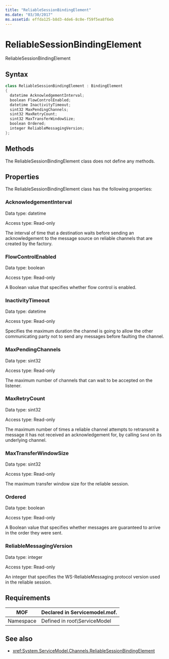 ```yaml
---
title: "ReliableSessionBindingElement"
ms.date: "03/30/2017"
ms.assetid: effda125-b8d3-4de6-8c0e-f59f5ea8f6eb
---
```

# ReliableSessionBindingElement
ReliableSessionBindingElement  
  
## Syntax  
  
```csharp
class ReliableSessionBindingElement : BindingElement  
{  
  datetime AcknowledgementInterval;  
  boolean FlowControlEnabled;  
  datetime InactivityTimeout;  
  sint32 MaxPendingChannels;  
  sint32 MaxRetryCount;  
  sint32 MaxTransferWindowSize;  
  boolean Ordered;  
  integer ReliableMessagingVersion;  
};  
```  
  
## Methods  
 The ReliableSessionBindingElement class does not define any methods.  
  
## Properties  
 The ReliableSessionBindingElement class has the following properties:  
  
### AcknowledgementInterval  
 Data type: datetime  
  
 Access type: Read-only  
  
 The interval of time that a destination waits before sending an acknowledgement to the message source on reliable channels that are created by the factory.  
  
### FlowControlEnabled  
 Data type: boolean  
  
 Access type: Read-only  
  
 A Boolean value that specifies whether flow control is enabled.  
  
### InactivityTimeout  
 Data type: datetime  
  
 Access type: Read-only  
  
 Specifies the maximum duration the channel is going to allow the other communicating party not to send any messages before faulting the channel.  
  
### MaxPendingChannels  
 Data type: sint32  
  
 Access type: Read-only  
  
 The maximum number of channels that can wait to be accepted on the listener.  
  
### MaxRetryCount  
 Data type: sint32  
  
 Access type: Read-only  
  
 The maximum number of times a reliable channel attempts to retransmit a message it has not received an acknowledgement for, by calling `Send` on its underlying channel.  
  
### MaxTransferWindowSize  
 Data type: sint32  
  
 Access type: Read-only  
  
 The maximum transfer window size for the reliable session.  
  
### Ordered  
 Data type: boolean  
  
 Access type: Read-only  
  
 A Boolean value that specifies whether messages are guaranteed to arrive in the order they were sent.  
  
### ReliableMessagingVersion  
 Data type: integer  
  
 Access type: Read-only  
  
 An integer that specifies the WS-ReliableMessaging protocol version used in the reliable session.  
  
## Requirements  
  
|MOF|Declared in Servicemodel.mof.|  
|---------|-----------------------------------|  
|Namespace|Defined in root\ServiceModel|  
  
## See also

- <xref:System.ServiceModel.Channels.ReliableSessionBindingElement>
